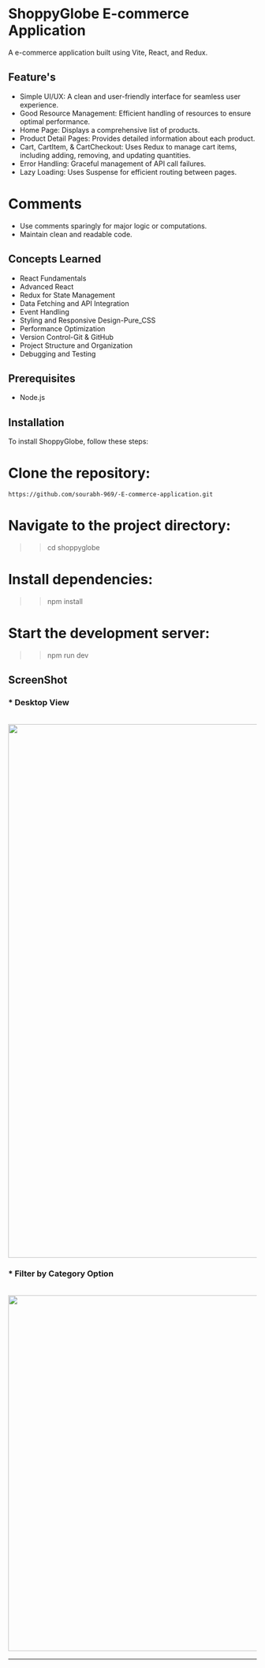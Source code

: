 # ShoppyGlobe E-commerce Application
A e-commerce application built using Vite, React, and Redux.

## Feature's
- Simple UI/UX: A clean and user-friendly interface for seamless user experience.
- Good Resource Management: Efficient handling of resources to ensure optimal performance.
- Home Page: Displays a comprehensive list of products.
- Product Detail Pages: Provides detailed information about each product.
- Cart, CartItem, & CartCheckout: Uses Redux to manage cart items, including adding, removing, and updating quantities.
- Error Handling: Graceful management of API call failures.
- Lazy Loading: Uses Suspense for efficient routing between pages.

# Comments
- Use comments sparingly for major logic or computations.
- Maintain clean and readable code.

## Concepts Learned
- React Fundamentals
- Advanced React
- Redux for State Management
- Data Fetching and API Integration
- Event Handling
- Styling and Responsive Design-Pure_CSS
- Performance Optimization
- Version Control-Git & GitHub
- Project Structure and Organization
- Debugging and Testing

## Prerequisites
- Node.js

## Installation

To install ShoppyGlobe, follow these steps:

# Clone the repository:
    https://github.com/sourabh-969/-E-commerce-application.git

# Navigate to the project directory:
>>cd shoppyglobe

# Install dependencies:
>>npm install

# Start the development server:
>>npm run dev

## ScreenShot

 <h3>* Desktop View</h3><br><img src="./public/screenshot/Deastop view.jpeg" width= 1080px >
 <h3>* Filter by Category Option</h3><br><img src="./public/screenshot/Filter.png" width= 720px >

<table>

<tr>

<!-- col -->
<td>
<h3>* filter and search Option</h3><br><img src="./public/screenshot/filter and search.png" >                                                   
<h3>* Mobile View </h3><br><img src="./public/screenshot/mobile view.jpeg" width= 480px >
<h3>* Lazy_Loading Page </h3><br><img src="./public/screenshot/lazy loading.png" width= 640px ><br>
</td>

<!-- col -->
<td>
    <h3>* Ipad View </h3><br><img src="./public/screenshot/ipad view.jpeg" width= 640px >
    <h3>* Cart Page </h3><br><img src="./public/screenshot/cart view.jpeg" width= 480px >
    <h3>* item Counter </h3><br><img src="./public/screenshot/Inc item.jpeg" width= 480px >
    <h3>* OrderPlaced Page </h3><br><img src="./public/screenshot/order Placed.jpeg" width= 640px >
</tr>
</table>